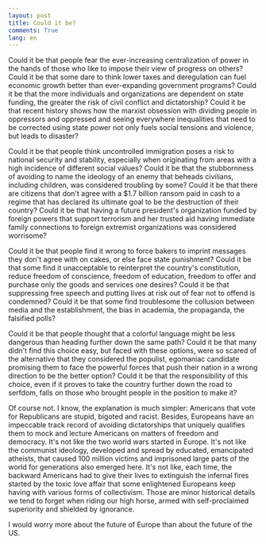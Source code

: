 ```yaml
---
layout: post
title: Could it be?
comments: True
lang: en
---
```


Could it be that people fear the ever-increasing centralization of power in the hands of those who like to impose their view of progress on others? Could it be that some dare to think lower taxes and deregulation can fuel economic growth better than ever-expanding government programs? Could it be that the more individuals and organizations are dependent on state funding, the greater the risk of civil conflict and dictatorship? Could it be that recent history shows how the marxist obsession with dividing people in oppressors and oppressed and seeing everywhere inequalities that need to be corrected using state power not only fuels social tensions and violence, but leads to disaster?

 <!--more-->

 Could it be that people think uncontrolled immigration poses a risk to national security and stability, especially when originating from areas with a high incidence of different social values? Could it be that the stubbornness of avoiding to name the ideology of an enemy that beheads civilians, including children, was considered troubling by some? Could it be that there are citizens that don't agree with a $1.7 billion ransom paid in cash to a regime that has declared its ultimate goal to be the destruction of their country? Could it be that having a future president's organization funded by foreign powers that support terrorism and her trusted aid having immediate family connections to foreign extremist organizations was considered worrisome?

Could it be that people find it wrong to force bakers to imprint messages they don't agree with on cakes, or else face state punishment? Could it be that some find it unacceptable to reinterpret the country's constitution, reduce freedom of conscience, freedom of education, freedom to offer and purchase only the goods and services one desires? Could it be that suppressing free speech and putting lives at risk out of fear not to offend is condemned? Could it be that some find troublesome the collusion between media and the establishment, the bias in academia, the propaganda, the falsified polls?

Could it be that people thought that a colorful language might be less dangerous than heading further down the same path? Could it be that many didn't find this choice easy, but faced with these options, were so scared of the alternative that they considered the populist, egomaniac candidate promising them to face the powerful forces that push their nation in a wrong direction to be the better option? Could it be that the responsibility of this choice, even if it proves to take the country further down the road to serfdom, falls on those who brought people in the position to make it?

Of course not. I know, the explanation is much simpler: Americans that vote for Republicans are stupid, bigoted and racist. Besides, Europeans have an impeccable track record of avoiding dictatorships that uniquely qualifies them to mock and lecture Americans on matters of freedom and democracy. It's not like the two world wars started in Europe. It's not like the communist ideology, developed and spread by educated, emancipated atheists, that caused 100 million victims and imprisoned large parts of the world for generations also emerged here. It's not like, each time, the backward Americans had to give their lives to extinguish the infernal fires started by the toxic love affair that some enlightened Europeans keep having with various forms of collectivism. Those are minor historical details we tend to forget when riding our high horse, armed with self-proclaimed superiority and shielded by ignorance.

I would worry more about the future of Europe than about the future of the US.
